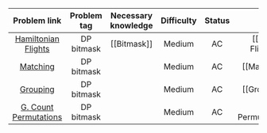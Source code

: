 |                             Problem link                             | Problem tag | Necessary knowledge | Difficulty | Status |            Solution            |
| :------------------------------------------------------------------: | :---------: | :-----------------: | :--------: | :----: | :----------------------------: |
|     [Hamiltonian Flights](https://cses.fi/problemset/task/1690/)     | DP bitmask  |     [[Bitmask]]     |   Medium   |   AC   | [[Hamiltonian Flights\|Solve]] |
|        [Matching](https://atcoder.jp/contests/dp/tasks/dp_o)         | DP bitmask  |                     |   Medium   |   AC   |      [[Matching\|Solve]]       |
|        [Grouping](https://atcoder.jp/contests/dp/tasks/dp_u)         | DP bitmask  |                     |   Medium   |   AC   |      [[Grouping\|Solve]]       |
| [G. Count Permutations](https://codeforces.com/gym/100589/problem/G) | DP bitmask  |                     |   Medium   |   AC   | [[Count Permutations\|Solve]]  |
